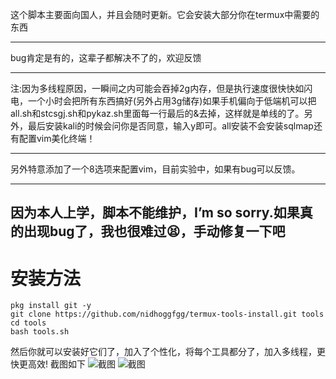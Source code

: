 这个脚本主要面向国人，并且会随时更新。它会安装大部分你在termux中需要的东西

------

bug肯定是有的，这辈子都解决不了的，欢迎反馈

------

注:因为多线程原因，一瞬间之内可能会吞掉2g内存，但是执行速度很快快如闪电，一个小时会把所有东西搞好(另外占用3g储存)如果手机偏向于低端机可以把all.sh和stcsgj.sh和pykaz.sh里面每一行最后的&去掉，这样就是单线的了。另外，最后安装kali的时候会问你是否同意，输入y即可。all安装不会安装sqlmap还有配置vim美化终端！

------

另外特意添加了一个8选项来配置vim，目前实验中，如果有bug可以反馈。

-----
因为本人上学，脚本不能维护，I’m so sorry.如果真的出现bug了，我也很难过😫，手动修复一下吧
-------
# 安装方法
```
pkg install git -y
git clone https://github.com/nidhoggfgg/termux-tools-install.git tools
cd tools
bash tools.sh
```
然后你就可以安装好它们了，加入了个性化，将每个工具都分了，加入多线程，更快更高效!
截图如下
![截图](http://upload-images.jianshu.io/upload_images/13567684-02676b965bc5028f.png?imageMogr2/auto-orient/strip%7CimageView2/2/w/720/q/50)
![截图](http://upload-images.jianshu.io/upload_images/13567684-895acf070d59a7c3.png?imageMogr2/auto-orient/strip%7CimageView2/2/w/720/q/50)
